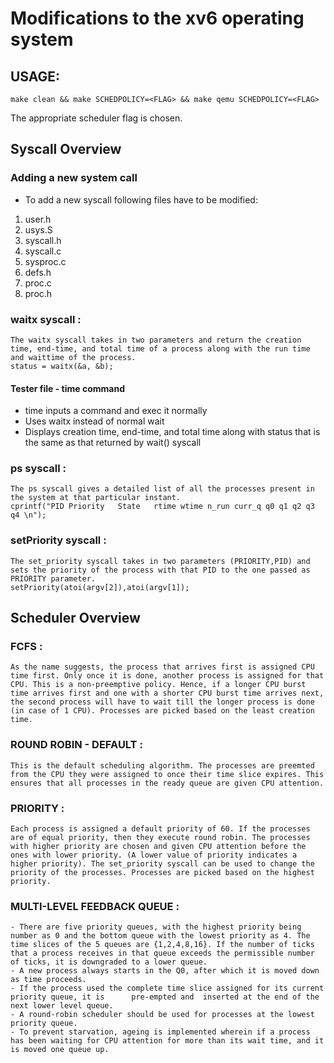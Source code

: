 # Modifications to the xv6 operating system

## USAGE:
	make clean && make SCHEDPOLICY=<FLAG> && make qemu SCHEDPOLICY=<FLAG>

The appropriate scheduler flag is chosen.

## Syscall Overview

### Adding a new system call
- To add a new syscall following files have to be modified:
1. user.h
2. usys.S
3. syscall.h
4. syscall.c
5. sysproc.c
6. defs.h
7. proc.c
8. proc.h


### waitx syscall :
	The waitx syscall takes in two parameters and return the creation time, end-time, and total time of a process along with the run time and waittime of the process.
	status = waitx(&a, &b);

#### Tester file - time command 

- time inputs a command and exec it normally
- Uses waitx instead of normal wait
- Displays creation time, end-time, and total time along with status that is the same as that returned by wait() syscall


### ps syscall :
	The ps syscall gives a detailed list of all the processes present in the system at that particular instant.
	cprintf("PID Priority   State   rtime wtime n_run curr_q q0 q1 q2 q3 q4 \n");

### setPriority syscall :
	The set_priority syscall takes in two parameters (PRIORITY,PID) and sets the priority of the process with that PID to the one passed as PRIORITY parameter.
	setPriority(atoi(argv[2]),atoi(argv[1]);	

## Scheduler Overview

### FCFS :
	As the name suggests, the process that arrives first is assigned CPU time first. Only once it is done, another process is assigned for that CPU. This is a non-preemptive policy. Hence, if a longer CPU burst time arrives first and one with a shorter CPU burst time arrives next, the second process will have to wait till the longer process is done (in case of 1 CPU). Processes are picked based on the least creation time.

### ROUND ROBIN - DEFAULT :
	This is the default scheduling algorithm. The processes are preemted from the CPU they were assigned to once their time slice expires. This ensures that all processes in the ready queue are given CPU attention.

### PRIORITY :
	Each process is assigned a default priority of 60. If the processes are of equal priority, then they execute round robin. The processes with higher priority are chosen and given CPU attention before the ones with lower priority. (A lower value of priority indicates a higher priority). The set_priority syscall can be used to change the priority of the processes. Processes are picked based on the highest priority.

### MULTI-LEVEL FEEDBACK QUEUE :
	- There are five priority queues, with the highest priority being number as 0 and the bottom queue with the lowest priority as 4. The time slices of the 5 queues are {1,2,4,8,16}. If the number of ticks that a process receives in that queue exceeds the permissible number of ticks, it is downgraded to a lower queue.
	- A new process always starts in the Q0, after which it is moved down as time proceeds.
	- If the process used the complete time slice assigned for its current priority queue, it is      pre-empted and ​ inserted at the end of the next lower level queue.
	- A round-robin scheduler should be used for processes at the lowest priority queue.
	- To prevent starvation, ageing is implemented wherein if a process has been waiting for CPU attention for more than its wait time, and it is moved one queue up.
